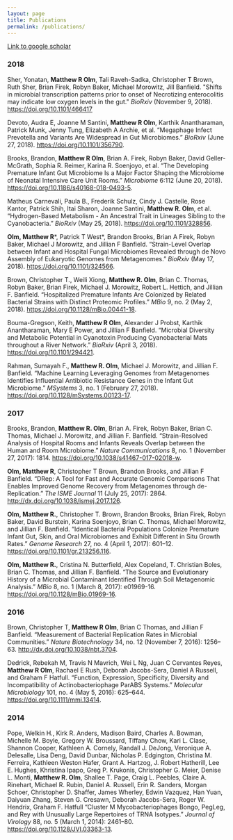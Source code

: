 ```yaml
---
layout: page
title: Publications
permalink: /publications/
---
```


[Link to google scholar](https://scholar.google.com/citations?user=BoDUkpMAAAAJ&hl)

### 2018

Sher, Yonatan, **Matthew R Olm**, Tali Raveh-Sadka, Christopher T Brown, Ruth Sher, Brian Firek, Robyn Baker, Michael Morowitz, Jill Banfield. "Shifts in microbial transcription patterns prior to onset of Necrotizing enterocolitis may indicate low oxygen levels in the gut." *BioRxiv* (November 9, 2018). <https://doi.org/10.1101/466417>

Devoto, Audra E, Joanne M Santini, **Matthew R Olm**, Karthik Anantharaman, Patrick Munk, Jenny Tung, Elizabeth A Archie, et al. “Megaphage Infect Prevotella and Variants Are Widespread in Gut Microbiomes.” *BioRxiv* (June 27, 2018). <https://doi.org/10.1101/356790>.

Brooks, Brandon, **Matthew R Olm**, Brian A. Firek, Robyn Baker, David Geller-McGrath, Sophia R. Reimer, Karina R. Soenjoyo, et al. “The Developing Premature Infant Gut Microbiome Is a Major Factor Shaping the Microbiome of Neonatal Intensive Care Unit Rooms.” *Microbiome* 6:112 (June 20, 2018). <https://doi.org/10.1186/s40168-018-0493-5>.

Matheus Carnevali, Paula B., Frederik Schulz, Cindy J. Castelle, Rose Kantor, Patrick Shih, Itai Sharon, Joanne Santini, **Matthew R. Olm**, et al. “Hydrogen-Based Metabolism - An Ancestral Trait in Lineages Sibling to the Cyanobacteria.” *BioRxiv* (May 25, 2018). <https://doi.org/10.1101/328856>.

__Olm, Matthew R__\*, Patrick T West\*, Brandon Brooks, Brian A Firek, Robyn Baker, Michael J Morowitz, and Jillian F Banfield. “Strain-Level Overlap between Infant and Hospital Fungal Microbiomes Revealed through de Novo Assembly of Eukaryotic Genomes from Metagenomes.” *BioRxiv* (May 17, 2018). <https://doi.org/10.1101/324566>.

Brown, Christopher T., Weili Xiong, **Matthew R. Olm**, Brian C. Thomas, Robyn Baker, Brian Firek, Michael J. Morowitz, Robert L. Hettich, and Jillian F. Banfield. “Hospitalized Premature Infants Are Colonized by Related Bacterial Strains with Distinct Proteomic Profiles.” *MBio* 9, no. 2 (May 2, 2018). <https://doi.org/10.1128/mBio.00441-18>.

Bouma-Gregson, Keith, **Matthew R Olm**, Alexander J Probst, Karthik Anantharaman, Mary E Power, and Jillian F Banfield. “Microbial Diversity and Metabolic Potential in Cyanotoxin Producing Cyanobacterial Mats throughout a River Network.” *BioRxiv* (April 3, 2018). <https://doi.org/10.1101/294421>.

Rahman, Sumayah F., **Matthew R. Olm**, Michael J. Morowitz, and Jillian F. Banfield. “Machine Learning Leveraging Genomes from Metagenomes Identifies Influential Antibiotic Resistance Genes in the Infant Gut Microbiome.” *MSystems* 3, no. 1 (February 27, 2018). <https://doi.org/10.1128/mSystems.00123-17>.

### 2017

Brooks, Brandon, **Matthew R. Olm**, Brian A. Firek, Robyn Baker, Brian C. Thomas, Michael J. Morowitz, and Jillian F. Banfield. “Strain-Resolved Analysis of Hospital Rooms and Infants Reveals Overlap between the Human and Room Microbiome.” *Nature Communications* 8, no. 1 (November 27, 2017): 1814. <https://doi.org/10.1038/s41467-017-02018-w>.

**Olm, Matthew R**, Christopher T Brown, Brandon Brooks, and Jillian F Banfield. “DRep: A Tool for Fast and Accurate Genomic Comparisons That Enables Improved Genome Recovery from Metagenomes through de-Replication.” *The ISME Journal* 11 (July 25, 2017): 2864. <http://dx.doi.org/10.1038/ismej.2017.126>.

**Olm, Matthew R.**, Christopher T. Brown, Brandon Brooks, Brian Firek, Robyn Baker, David Burstein, Karina Soenjoyo, Brian C. Thomas, Michael Morowitz, and Jillian F. Banfield. “Identical Bacterial Populations Colonize Premature Infant Gut, Skin, and Oral Microbiomes and Exhibit Different in Situ Growth Rates.” *Genome Research* 27, no. 4 (April 1, 2017): 601–12. <https://doi.org/10.1101/gr.213256.116>.

**Olm, Matthew R.**, Cristina N. Butterfield, Alex Copeland, T. Christian Boles, Brian C. Thomas, and Jillian F. Banfield. “The Source and Evolutionary History of a Microbial Contaminant Identified Through Soil Metagenomic Analysis.” *MBio* 8, no. 1 (March 8, 2017): e01969-16. <https://doi.org/10.1128/mBio.01969-16>.

### 2016

Brown, Christopher T, **Matthew R Olm**, Brian C Thomas, and Jillian F Banfield. “Measurement of Bacterial Replication Rates in Microbial Communities.” *Nature Biotechnology* 34, no. 12 (November 7, 2016): 1256–63. <http://dx.doi.org/10.1038/nbt.3704>.

Dedrick, Rebekah M, Travis N Mavrich, Wei L Ng, Juan C Cervantes Reyes, **Matthew R Olm**, Rachael E Rush, Deborah Jacobs-Sera, Daniel A Russell, and Graham F Hatfull. “Function, Expression, Specificity, Diversity and Incompatibility of Actinobacteriophage ParABS Systems.” *Molecular Microbiology* 101, no. 4 (May 5, 2016): 625–644. <https://doi.org/10.1111/mmi.13414>.

### 2014

Pope, Welkin H., Kirk R. Anders, Madison Baird, Charles A. Bowman, Michelle M. Boyle, Gregory W. Broussard, Tiffany Chow, Kari L. Clase, Shannon Cooper, Kathleen A. Cornely, Randall J. DeJong, Veronique A. Delesalle, Lisa Deng, David Dunbar, Nicholas P. Edgington, Christina M. Ferreira, Kathleen Weston Hafer, Grant A. Hartzog, J. Robert Hatherill, Lee E. Hughes, Khristina Ipapo, Greg P. Krukonis, Christopher G. Meier, Denise L. Monti, **Matthew R. Olm**, Shallee T. Page, Craig L. Peebles, Claire A. Rinehart, Michael R. Rubin, Daniel A. Russell, Erin R. Sanders, Morgan Schoer, Christopher D. Shaffer, James Wherley, Edwin Vazquez, Han Yuan, Daiyuan Zhang, Steven G. Cresawn, Deborah Jacobs-Sera, Roger W. Hendrix, Graham F. Hatfull “Cluster M Mycobacteriophages Bongo, PegLeg, and Rey with Unusually Large Repertoires of TRNA Isotypes.” *Journal of Virology* 88, no. 5 (March 1, 2014): 2461–80. <https://doi.org/10.1128/JVI.03363-13>.
